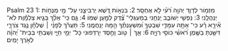 Psalm 23
1: מִזְמ֥וֹר לְדָוִ֑ד יְהוָ֥ה רֹ֝עִ֗י לֹ֣א אֶחְסָֽר׃
2: בִּנְא֣וֹת דֶּ֭שֶׁא יַרְבִּיצֵ֑נִי עַל־ מֵ֖י מְנֻח֣וֹת יְנַהֲלֵֽנִי׃
3: נַפְשִׁ֥י יְשׁוֹבֵ֑ב יַֽנְחֵ֥נִי בְמַעְגְּלֵי־ צֶ֝֗דֶק לְמַ֣עַן שְׁמֽוֹ׃
4: גַּ֤ם כִּֽי־ אֵלֵ֨ךְ בְּגֵ֪יא צַלְמָ֡וֶת לֹא־ אִ֘ירָ֤א רָ֗ע כִּי־ אַתָּ֥ה עִמָּדִ֑י שִׁבְטְךָ֥ וּ֝מִשְׁעַנְתֶּ֗ךָ הֵ֣מָּה יְנַֽחֲמֻֽנִי׃
5: תַּעֲרֹ֬ךְ לְפָנַ֨י ׀ שֻׁלְחָ֗ן נֶ֥גֶד צֹרְרָ֑י דִּשַּׁ֖נְתָּ בַשֶּׁ֥מֶן רֹ֝אשִׁ֗י כּוֹסִ֥י רְוָיָֽה׃
6: אַ֤ךְ ׀ ט֤וֹב וָחֶ֣סֶד יִ֭רְדְּפוּנִי כָּל־ יְמֵ֣י חַיָּ֑י וְשַׁבְתִּ֥י בְּבֵית־ יְ֝הוָ֗ה לְאֹ֣רֶךְ יָמִֽים׃